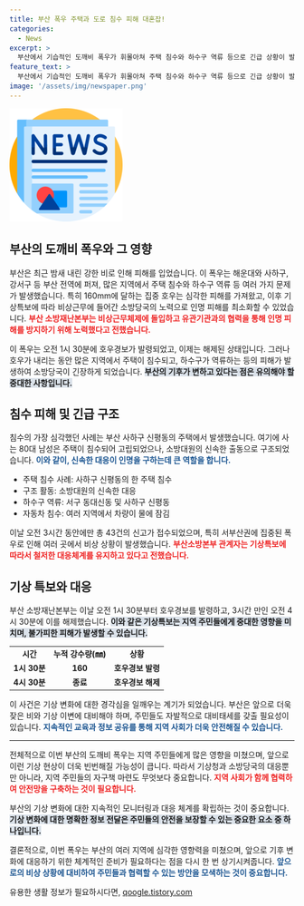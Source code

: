 ```yaml
---
title: 부산 폭우 주택과 도로 침수 피해 대혼잡!
categories:
  - News
excerpt: >
  부산에서 기습적인 도깨비 폭우가 휘몰아쳐 주택 침수와 하수구 역류 등으로 긴급 상황이 발생했다. 이날 3시간 동안 160mm의 폭우가 쏟아져 소방대원들이 고립된 남성을 구출하는 등 총 43건의 피해 신고가 접수됐다.
feature_text: >
  부산에서 기습적인 도깨비 폭우가 휘몰아쳐 주택 침수와 하수구 역류 등으로 긴급 상황이 발생했다. 이날 3시간 동안 160mm의 폭우가 쏟아져 소방대원들이 고립된 남성을 구출하는 등 총 43건의 피해 신고가 접수됐다.
image: '/assets/img/newspaper.png'
---
```


<p><img src="/assets/img/newspaper.png" alt="kimp 속보" /></p>

<h2 data-ke-size="size26">부산의 도깨비 폭우와 그 영향</h2>

<p data-ke-size="size16">부산은 최근 밤새 내린 강한 비로 인해 피해를 입었습니다. 이 폭우는 해운대와 사하구, 강서구 등 부산 전역에 퍼져, 많은 지역에서 주택 침수와 하수구 역류 등 여러 가지 문제가 발생했습니다. 특히 160mm에 달하는 집중 호우는 심각한 피해를 가져왔고, 이후 기상특보에 따라 비상근무에 들어간 소방당국의 노력으로 인명 피해를 최소화할 수 있었습니다. <b><span style="color: #ee2323;">부산 소방재난본부는 비상근무체제에 돌입하고 유관기관과의 협력을 통해 인명 피해를 방지하기 위해 노력했다고 전했습니다.</span></b></p>

<p data-ke-size="size16">이 폭우는 오전 1시 30분에 호우경보가 발령되었고, 이제는 해제된 상태입니다. 그러나 호우가 내리는 동안 많은 지역에서 주택이 침수되고, 하수구가 역류하는 등의 피해가 발생하여 소방당국이 긴장하게 되었습니다. <b><span style="background-color: #21538527;">부산의 기후가 변하고 있다는 점은 유의해야 할 중대한 사항입니다.</span></b></p>

<h2 data-ke-size="size26">침수 피해 및 긴급 구조</h2>

<p data-ke-size="size16">침수의 가장 심각했던 사례는 부산 사하구 신평동의 주택에서 발생했습니다. 여기에 사는 80대 남성은 주택이 침수되어 고립되었으나, 소방대원의 신속한 출동으로 구조되었습니다. <b><span style="color: #1a5490;">이와 같이, 신속한 대응이 인명을 구하는데 큰 역할을 합니다.</span></b></p>

<ul>
    <li>주택 침수 사례: 사하구 신평동의 한 주택 침수</li>
    <li>구조 활동: 소방대원의 신속한 대응</li>
    <li>하수구 역류: 서구 동대신동 및 사하구 신평동</li>
    <li>자동차 침수: 여러 지역에서 차량이 물에 잠김</li>
</ul>

<p data-ke-size="size16">이날 오전 3시간 동안에만 총 43건의 신고가 접수되었으며, 특히 서부산권에 집중된 폭우로 인해 여러 곳에서 비상 상황이 발생했습니다. <b><span style="color: #ee2323;">부산소방본부 관계자는 기상특보에 따라서 철저한 대응체계를 유지하고 있다고 전했습니다.</span></b></p>

<h2 data-ke-size="size26">기상 특보와 대응</h2>

<p data-ke-size="size16">부산 소방재난본부는 이날 오전 1시 30분부터 호우경보를 발령하고, 3시간 만인 오전 4시 30분에 이를 해제했습니다. <b><span style="background-color: #21538527;">이와 같은 기상특보는 지역 주민들에게 중대한 영향을 미치며, 불가피한 피해가 발생할 수 있습니다.</span></b></p>

<table>
    <tr>
        <td style="text-align: center; height: 17px;"><b>시간</b></td>
        <td style="text-align: center; height: 17px;"><b>누적 강수량(㎜)</b></td>
        <td style="text-align: center; height: 17px;"><b>상황</b></td>
    </tr>
    <tr>
        <td style="text-align: center; height: 17px;"><b>1시 30분</b></td>
        <td style="text-align: center; height: 17px;"><b>160</b></td>
        <td style="text-align: center; height: 17px;"><b>호우경보 발령</b></td>
    </tr>
    <tr>
        <td style="text-align: center; height: 17px;"><b>4시 30분</b></td>
        <td style="text-align: center; height: 17px;"><b>종료</b></td>
        <td style="text-align: center; height: 17px;"><b>호우경보 해제</b></td>
    </tr>
</table>

<p data-ke-size="size16">이 사건은 기상 변화에 대한 경각심을 일깨우는 계기가 되었습니다. 부산은 앞으로 더욱 잦은 비와 기상 이변에 대비해야 하며, 주민들도 자발적으로 대비태세를 갖출 필요성이 있습니다. <b><span style="color: #1a5490;">지속적인 교육과 정보 공유를 통해 지역 사회가 더욱 안전해질 수 있습니다.</span></b></p>

<hr>

<p data-ke-size="size16">전체적으로 이번 부산의 도깨비 폭우는 지역 주민들에게 많은 영향을 미쳤으며, 앞으로 이런 기상 현상이 더욱 빈번해질 가능성이 큽니다. 따라서 기상청과 소방당국의 대응뿐만 아니라, 지역 주민들의 자구책 마련도 무엇보다 중요합니다. <b><span style="color: #ee2323;">지역 사회가 함께 협력하여 안전망을 구축하는 것이 필요합니다.</span></b></p>

<p data-ke-size="size16">부산의 기상 변화에 대한 지속적인 모니터링과 대응 체계를 확립하는 것이 중요합니다. <b><span style="background-color: #21538527;">기상 변화에 대한 명확한 정보 전달은 주민들의 안전을 보장할 수 있는 중요한 요소 중 하나입니다.</span></b></p>

<p data-ke-size="size16">결론적으로, 이번 폭우는 부산의 여러 지역에 심각한 영향력을 미쳤으며, 앞으로 기후 변화에 대응하기 위한 체계적인 준비가 필요하다는 점을 다시 한 번 상기시켜줍니다. <b><span style="color: #1a5490;">앞으로의 비상 상황에 대비하여 주민들과 협력할 수 있는 방안을 모색하는 것이 중요합니다.</span></b></p>
유용한 생활 정보가 필요하시다면, <a href="https://qoogle.tistory.com" rel="dofollow">qoogle.tistory.com</a>


